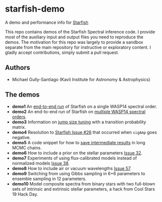 # starfish-demo
A demo and performance info for [Starfish](https://github.com/iancze/Starfish)

This repo contains demos of the Starfish Spectral inference code.  I provide most of the auxiliary input and output files you need to reproduce the demos.  The motivation for this repo was largely to provide a sandbox separate from the main repository for instructive or exploratory content.  I gladly accept contributions, simply submit a pull request.


## Authors

- Michael Gully-Santiago (Kavli Institute for Astronomy & Astrophysics)

## The demos

- **demo1** An [end-to-end run](http://iancze.github.io/Starfish/current/example_wasp14.html) of Starfish on a single WASP14 spectral order.
- **demo2** An end-to-end run of Starfish on [multiple WASP14 spectral orders](http://iancze.github.io/Starfish/current/example_wasp14_multi.html).
- **demo3** Information on [jump size tuning](https://github.com/iancze/Starfish/issues/31) with a transition probability matrix.
- **demo4** Resolution to [Starfish Issue #26](https://github.com/iancze/Starfish/issues/26) that occurred when `sigAmp` goes negative.
- **demo5** A code snippet for how to [save intermediate results](https://github.com/iancze/Starfish/issues/40) in long MCMC chains.  
- **demo6** How to include a prior on the stellar parameters [Issue 32](https://github.com/iancze/Starfish/issues/32).
- **demo7** Experiments of using flux-calibrated models instead of normalized models [Issue 38](https://github.com/iancze/Starfish/issues/32).
- **demo8** How to include air or vacuum wavelengths [Issue 57](https://github.com/iancze/Starfish/issues/57).  
- **demo9** Switching from using Gibbs sampling in 6+6 parameters to ensemble sampling in 12 parameters.
- **demo10** Model composite spectra from binary stars with two full-blown sets of intrinsic and extrinsic stellar parameters, a hack from Cool Stars 19 Hack Day.